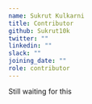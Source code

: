 ```yaml
---
name: Sukrut Kulkarni
title: Contributor
github: Sukrut10k
twitter: ""
linkedin: ""
slack: ""
joining_date: ""
role: contributor
---
```


Still waiting for this
